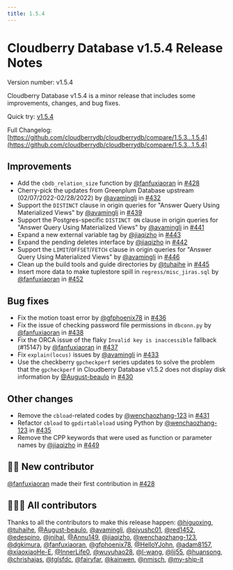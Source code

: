 ```yaml
---
title: 1.5.4
---
```


# Cloudberry Database v1.5.4 Release Notes

Version number: v1.5.4

Cloudberry Database v1.5.4 is a minor release that includes some improvements, changes, and bug fixes.

Quick try: [v1.5.4](https://github.com/cloudberrydb/cloudberrydb/releases/tag/1.5.4)

Full Changelog: [https://github.com/cloudberrydb/cloudberrydb/compare/1.5.3...1.5.4](https://github.com/cloudberrydb/cloudberrydb/compare/1.5.3...1.5.4)

## Improvements

- Add the `cbdb_relation_size` function by [@fanfuxiaoran](https://github.com/fanfuxiaoran) in [#428](https://github.com/cloudberrydb/cloudberrydb/pull/428)
- Cherry-pick the updates from Greenplum Database upstream (02/07/2022-02/28/2022) by [@avamingli](https://github.com/avamingli) in [#432](https://github.com/cloudberrydb/cloudberrydb/pull/432)
- Support the `DISTINCT` clause in origin queries for "Answer Query Using Materialized Views" by [@avamingli](https://github.com/avamingli) in [#439](https://github.com/cloudberrydb/cloudberrydb/pull/439)
- Support the Postgres-specific `DISTINCT ON` clause in origin queries for "Answer Query Using Materialized Views" by [@avamingli](https://github.com/avamingli) in [#441](https://github.com/cloudberrydb/cloudberrydb/pull/441)
- Expand a new external variable tag by [@jiaqizho](https://github.com/jiaqizho) in [#443](https://github.com/cloudberrydb/cloudberrydb/pull/443)
- Expand the pending deletes interface by [@jiaqizho](https://github.com/jiaqizho) in [#442](https://github.com/cloudberrydb/cloudberrydb/pull/442)
- Support the `LIMIT`/`OFFSET`/`FETCH` clause in origin queries for "Answer Query Using Materialized Views" by [@avamingli](https://github.com/avamingli) in [#446](https://github.com/cloudberrydb/cloudberrydb/pull/446)
- Clean up the build tools and guide directories by [@tuhaihe](https://github.com/tuhaihe) in [#445](https://github.com/cloudberrydb/cloudberrydb/pull/445)
- Insert more data to make tuplestore spill in `regress/misc_jiras.sql` by [@fanfuxiaoran](https://github.com/fanfuxiaoran) in [#452](https://github.com/cloudberrydb/cloudberrydb/pull/452)

## Bug fixes

- Fix the motion toast error by [@gfphoenix78](https://github.com/gfphoenix78) in [#436](https://github.com/cloudberrydb/cloudberrydb/pull/436)
- Fix the issue of checking password file permissions in `dbconn.py` by [@fanfuxiaoran](https://github.com/fanfuxiaoran) in [#438](https://github.com/cloudberrydb/cloudberrydb/pull/438)
- Fix the ORCA issue of the flaky `Invalid key is inaccessible` fallback (#15147) by [@fanfuxiaoran](https://github.com/fanfuxiaoran) in [#437](https://github.com/cloudberrydb/cloudberrydb/pull/437)
- Fix `explain(locus)` issues by [@avamingli](https://github.com/avamingli) in [#433](https://github.com/cloudberrydb/cloudberrydb/pull/433)
- Use the checkberry `gpcheckperf` series updates to solve the problem that the `gpcheckperf` in Cloudberry Database v1.5.2 does not display disk information by [@August-beaulo](https://github.com/August-beaulo) in [#430](https://github.com/cloudberrydb/cloudberrydb/pull/430)

## Other changes

- Remove the `cbload`-related codes by [@wenchaozhang-123](https://github.com/wenchaozhang-123) in [#431](https://github.com/cloudberrydb/cloudberrydb/pull/431)
- Refactor `cbload` to `gpdirtableload` using Python by [@wenchaozhang-123](https://github.com/wenchaozhang-123) in [#435](https://github.com/cloudberrydb/cloudberrydb/pull/435)
- Remove the CPP keywords that were used as function or parameter names by [@jiaqizho](https://github.com/jiaqizho) in [#449](https://github.com/cloudberrydb/cloudberrydb/pull/449)

## 🙌🏻️ New contributor

[@fanfuxiaoran](https://github.com/fanfuxiaoran) made their first contribution in [#428](https://github.com/cloudberrydb/cloudberrydb/pull/428)

## 🧑🏻‍💻 All contributors

Thanks to all the contributors to make this release happen: [@higuoxing](https://github.com/higuoxing), [@tuhaihe](https://github.com/tuhaihe), [@August-beaulo](https://github.com/August-beaulo), [@avamingli](https://github.com/avamingli), [@piyushc01](https://github.com/piyushc01), [@red1452](https://github.com/red1452), [@edespino](https://github.com/edespino), [@jnihal](https://github.com/jnihal), [@Annu149](https://github.com/Annu149), [@jiaqizho](https://github.com/jiaqizho), [@wenchaozhang-123](https://github.com/wenchaozhang-123), [@dgkimura](https://github.com/dgkimura), [@fanfuxiaoran](https://github.com/fanfuxiaoran), [@gfphoenix78](https://github.com/gfphoenix78), [@HelloYJohn](https://github.com/HelloYJohn), [@adam8157](https://github.com/adam8157), [@xiaoxiaoHe-E](https://github.com/xiaoxiaoHe-E), [@InnerLife0](https://github.com/InnerLife0), [@wuyuhao28](https://github.com/wuyuhao28), [@l-wang](https://github.com/l-wang), [@lij55](https://github.com/lij55), [@huansong](https://github.com/huansong), [@chrishajas](https://github.com/chrishajas), [@tglsfdc](https://github.com/tglsfdc), [@fairyfar](https://github.com/fairyfar), [@kainwen](https://github.com/kainwen), [@nmisch](https://github.com/nmisch), [@my-ship-it](https://github.com/my-ship-it)